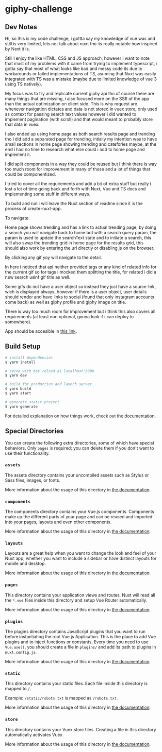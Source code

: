 # giphy-challenge

## Dev Notes
Hi, so this is my code challenge, i gottta say my knowledge of vue was and still is very limited, lets not talk about nuxt tho its really notable how inspired by Next it is. 

Still I enjoy the like HTML, CSS and JS approach, however i want to note that most of my problems with it came from trying to implement typescript, i gotta say that most of what
looks like bad and messy code its due to workarounds or failed implementations of TS, asuming that Nuxt was easily integrated with TS was a mistake (maybe due to limited knowledge of vue 3 using TS natively).

My focus was to try and replicate current giphy api tho of course there are many things that are missing, i also focused more on the SSR of the app than the actual optimization on client side.
This is why request are whenever navigation dictates and data is not stored in vuex store, only used as context for passing search text values however i did wanted to implement pagination (with scroll) and that would meant to probably
store that data in vuex.

I also ended up using home page as both search results page and trending tho i did add a separated page for trending, intially my intention was to have small sections in home page showing trending and catefories maybe, at the end 
i had no time to research what else could i add to home page and implement it.

I did split components in a way they could be reused but i think there is way too much room for improvement in many of those and a lot of things that could be componentized.


I tried to cover all the requirements and add a bit of extra stuff but really i lost a lot of time going back and forth with Nuxt, Vue and TS docs and implementing some stuff in different ways. 

To build and run i will leave the Nuxt section of readme since it is the process of create-nuxt-app.

To navigate:

Home page shows trending and has a link to actual trending page, by doing a search you will navigate back to home but with a search query param, the param is used to update the searchText state and to initiate a search, this will also swap 
the trending grid in home page for the results grid, this should also work by entering the url directly or disabling js on the browser.

By clicking any gif yoy will navigate to the detail.

In here i noticed that api neither provided tags or any kind of related info for the current gif so for tags i mocked them splitting the title, for related i did a new search usinf gif title as well.

Some gifs do not have a user object so instead they just have a source link, wich is displayed always, however if there is a user object, user details should render and have links to social (found that only instagram accounts come back) as well
as giphy profile and giphy image on title.

There is way too much room for improvement but i think this also covers all requirements (at least non optional, gonna look if i can deploy to somewhere).

App should be accesible in [this link](https://giphy-challenge-rcdsp-om9q2.ondigitalocean.app/).


## Build Setup

```bash
# install dependencies
$ yarn install

# serve with hot reload at localhost:3000
$ yarn dev

# build for production and launch server
$ yarn build
$ yarn start

# generate static project
$ yarn generate
```

For detailed explanation on how things work, check out the [documentation](https://nuxtjs.org).

## Special Directories

You can create the following extra directories, some of which have special behaviors. Only `pages` is required; you can delete them if you don't want to use their functionality.

### `assets`

The assets directory contains your uncompiled assets such as Stylus or Sass files, images, or fonts.

More information about the usage of this directory in [the documentation](https://nuxtjs.org/docs/2.x/directory-structure/assets).

### `components`

The components directory contains your Vue.js components. Components make up the different parts of your page and can be reused and imported into your pages, layouts and even other components.

More information about the usage of this directory in [the documentation](https://nuxtjs.org/docs/2.x/directory-structure/components).

### `layouts`

Layouts are a great help when you want to change the look and feel of your Nuxt app, whether you want to include a sidebar or have distinct layouts for mobile and desktop.

More information about the usage of this directory in [the documentation](https://nuxtjs.org/docs/2.x/directory-structure/layouts).


### `pages`

This directory contains your application views and routes. Nuxt will read all the `*.vue` files inside this directory and setup Vue Router automatically.

More information about the usage of this directory in [the documentation](https://nuxtjs.org/docs/2.x/get-started/routing).

### `plugins`

The plugins directory contains JavaScript plugins that you want to run before instantiating the root Vue.js Application. This is the place to add Vue plugins and to inject functions or constants. Every time you need to use `Vue.use()`, you should create a file in `plugins/` and add its path to plugins in `nuxt.config.js`.

More information about the usage of this directory in [the documentation](https://nuxtjs.org/docs/2.x/directory-structure/plugins).

### `static`

This directory contains your static files. Each file inside this directory is mapped to `/`.

Example: `/static/robots.txt` is mapped as `/robots.txt`.

More information about the usage of this directory in [the documentation](https://nuxtjs.org/docs/2.x/directory-structure/static).

### `store`

This directory contains your Vuex store files. Creating a file in this directory automatically activates Vuex.

More information about the usage of this directory in [the documentation](https://nuxtjs.org/docs/2.x/directory-structure/store).
